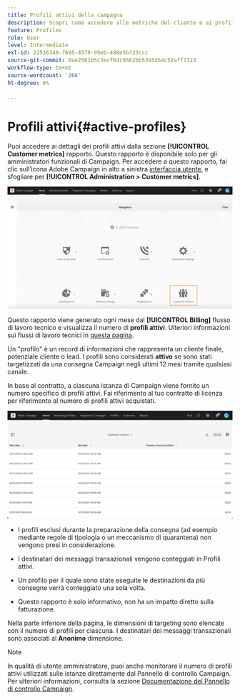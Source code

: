 ```yaml
---
title: Profili attivi della campagna
description: Scopri come accedere alle metriche del cliente e ai profili attivi
feature: Profiles
role: User
level: Intermediate
exl-id: 22516348-7695-4579-99eb-480e5b723ccc
source-git-commit: 0ae2501b5c3ecf6dc9562bb53b5354c52aff7323
workflow-type: tm+mt
source-wordcount: '266'
ht-degree: 0%

---
```


# Profili attivi{#active-profiles}

Puoi accedere ai dettagli dei profili attivi dalla sezione **[!UICONTROL Customer metrics]** rapporto. Questo rapporto è disponibile solo per gli amministratori funzionali di Campaign. Per accedere a questo rapporto, fai clic sull’icona Adobe Campaign in alto a sinistra [interfaccia utente](../../start/using/interface-description.md#advanced-menu), e sfogliare per **[!UICONTROL Administration > Customer metrics]**.

![](assets/audience_customer_metrics.png)

Questo rapporto viene generato ogni mese dal **[!UICONTROL Billing]** flusso di lavoro tecnico e visualizza il numero di **profili attivi**. Ulteriori informazioni sui flussi di lavoro tecnici in [questa pagina](../../administration/using/technical-workflows.md).

Un &quot;profilo&quot; è un record di informazioni che rappresenta un cliente finale, potenziale cliente o lead. I profili sono considerati **attivo** se sono stati targetizzati da una consegna Campaign negli ultimi 12 mesi tramite qualsiasi canale.

In base al contratto, a ciascuna istanza di Campaign viene fornito un numero specifico di profili attivi. Fai riferimento al tuo contratto di licenza per riferimento al numero di profili attivi acquistati.

![](assets/audience_active_profiles_list.png)



* I profili esclusi durante la preparazione della consegna (ad esempio mediante regole di tipologia o un meccanismo di quarantena) non vengono presi in considerazione.

* I destinatari dei messaggi transazionali vengono conteggiati in Profili attivi.

* Un profilo per il quale sono state eseguite le destinazioni da più consegne verrà conteggiato una sola volta.

* Questo rapporto è solo informativo, non ha un impatto diretto sulla fatturazione.

Nella parte inferiore della pagina, le dimensioni di targeting sono elencate con il numero di profili per ciascuna. I destinatari dei messaggi transazionali sono associati al **Anonimo** dimensione.

>[!NOTE]
>
>In qualità di utente amministratore, puoi anche monitorare il numero di profili attivi utilizzati sulle istanze direttamente dal Pannello di controllo Campaign. Per ulteriori informazioni, consulta la sezione [Documentazione del Pannello di controllo Campaign](https://experienceleague.adobe.com/docs/control-panel/using/performance-monitoring/active-profiles-monitoring.html).
